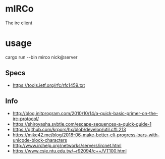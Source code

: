 # mIRCo
The irc client

# usage

cargo run --bin mirco nick@server

## Specs
* https://tools.ietf.org/rfc/rfc1459.txt

## Info
* http://blog.initprogram.com/2010/10/14/a-quick-basic-primer-on-the-irc-protocol/
* https://shiroyasha.svbtle.com/escape-sequences-a-quick-guide-1
* https://github.com/krpors/hx/blob/develop/util.c#L213
* https://mike42.me/blog/2018-06-make-better-cli-progress-bars-with-unicode-block-characters
* http://www.irchelp.org/networks/servers/ircnet.html
* https://www.csie.ntu.edu.tw/~r92094/c++/VT100.html